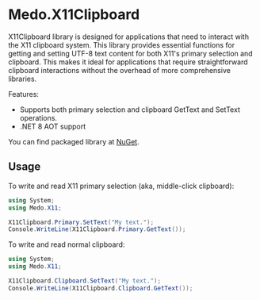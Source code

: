 Medo.X11Clipboard
=================

X11Clipboard library is designed for applications that need to interact with the
X11 clipboard system. This library provides essential functions for getting and
setting UTF-8 text content for both X11's primary selection and clipboard. This
makes it ideal for applications that require straightforward clipboard
interactions without the overhead of more comprehensive libraries.

Features:
* Supports both primary selection and clipboard GetText and SetText operations.
* .NET 8 AOT support

You can find packaged library at [NuGet][nuget_x11clipboard].


## Usage

To write and read X11 primary selection (aka, middle-click clipboard):
```csharp
using System;
using Medo.X11;

X11Clipboard.Primary.SetText("My text.");
Console.WriteLine(X11Clipboard.Primary.GetText());
```

To write and read normal clipboard:
```csharp
using System;
using Medo.X11;

X11Clipboard.Clipboard.SetText("My text.");
Console.WriteLine(X11Clipboard.Clipboard.GetText());
```


[nuget_x11clipboard]: https://www.nuget.org/packages/Medo.X11Clipboard/
